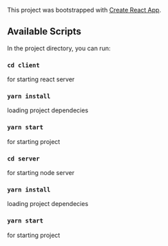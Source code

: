 This project was bootstrapped with [Create React App](https://github.com/facebook/create-react-app).

## Available Scripts

In the project directory, you can run:

### `cd client`
for starting react server

### `yarn install`
loading project dependecies

### `yarn start`
for starting project


### `cd server`
for starting node server

### `yarn install`
loading project dependecies

### `yarn start`
for starting project
